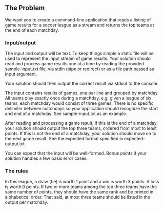 ## The Problem

We want you to create a command-line application that reads a listing of game results for a soccer league as a stream and returns the top teams at the end of each matchday.

### Input/output

The input and output will be text. To keep things simple a static file will be used to represent the input stream of game results. Your solution should read and process game results one at a time by reading the provided sample-input.txt file, via stdin (pipe or redirect) or as a file path passed as input argument.

Your solution should then output the correct result via stdout to the console.

The input contains results of games, one per line and grouped by matchday. All teams play exactly once during a matchday, e.g. given a league of six teams, each matchday would consist of three games. There is no specific delimiter between matchdays so your application should recognize the start and end of a matchday. See sample-input.txt as an example.

After reading and processing a game result, if this is the end of a matchday, your solution should output the top three teams, ordered from most to least points. If this is not the end of a matchday, your solution should move on to
the next game result. See the expected format specified in expected-output.txt.

You can expect that the input will be well-formed. Bonus points if your solution handles a few basic error cases.

### The rules

In this league, a draw (tie) is worth 1 point and a win is worth 3 points. A loss is worth 0 points. If two or more teams among the top three teams have the same number of points, they should have the same rank and be printed in alphabetical order. That said, at most three teams should be listed in the output per matchday.